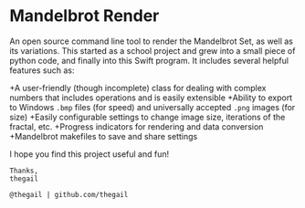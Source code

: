 #  Mandelbrot Render

An open source command line tool to render the Mandelbrot Set, as well as its variations. This started as a school project and grew into a small piece of python code, and finally into this Swift program. It includes several helpful features such as:

+A user-friendly (though incomplete) class for dealing with complex numbers that includes operations and is easily extensible
+Ability to export to Windows `.bmp` files (for speed) and universally accepted `.png` images (for size)
+Easily configurable settings to change image size, iterations of the fractal, etc.
+Progress indicators for rendering and data conversion
+Mandelbrot makefiles to save and share settings

I hope you find this project useful and fun!

	Thanks,
	thegail
	
	@thegail | github.com/thegail
